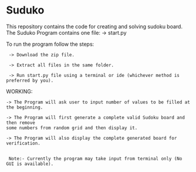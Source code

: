 # Suduko
This repository contains the code for creating and solving sudoku board.
The Suduko Program contains one file:
         ->  start.py
         
 To run the program follow the steps:
     
     -> Download the zip file.
     
     -> Extract all files in the same folder.
     
     -> Run start.py file using a terminal or ide (whichever method is preferred by you).
     
     
  WORKING:
  
  	-> The Program will ask user to input number of values to be filled at the beginning.
  
  	-> The Program will first generate a complete valid Sudoku board and then remove 
  	some numbers from random grid and then display it.
  	
  	-> The Program will also display the complete generated board for verification.
  	
     
     Note:- Currently the program may take input from terminal only (No GUI is available).
     
 

